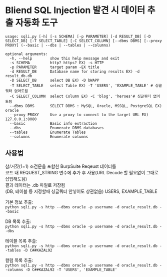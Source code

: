 # Bliend SQL Injection 발견 시 데이터 추출 자동화 도구
```
usage: sqli.py [-h] [-s SCHEMA] [-p PARAMETER] [-d RESULT_DB] [-D SELECT_DB] [-T SELECT_TABLE] [-C SELECT_COLUMN] [--dbms DBMS] [--proxy PROXY] (--basic | --dbs | --tables | --columns)

optional arguments:
  -h, --help        show this help message and exit
  -s SCHEMA         http? https? EX) -s HTTP
  -p PARAMETER      target param -EX title
  -d RESULT_DB      Database name for storing results EX) -d result_db.db
  -D SELECT_DB      select DB EX) -D bWAPP
  -T SELECT_TABLE   select Table EX) -T 'USERS', 'EXAMPLE_TABLE' # 싱글쿼터 없어도됨
  -C SELECT_COLUMN  select Column EX) -C 'blog', 'heroes'# 싱글쿼터 없어도됨
  --dbms DBMS       SELECT DBMS : MySQL, Oracle, MSSQL, PostgreSQL EX) oracle
  --proxy PROXY     Use a proxy to connect to the target URL EX) 127.0.0.1:8080
  --basic           Basic info extraction
  --dbs             Enumerate DBMS databases
  --tables          Enumerate Tables
  --columns         Enumerate columns
```


## 사용법  
참/거짓(1=1) 조건문을 포함한 BurpSuite Reqeust 데이터를  
코드 내 REQUEST_STRING 변수에 추가 후 사용(URL Decode 할 필요없이 그대로 삽입해도됨)  
결과 데이터는 .db 파일로 저장됨  
(DB, 테이블 등 지정할때 싱글쿼터 안넣어도 상관없음) USERS, EXAMPLE_TABLE  

기본 정보 추출:  
`python sqli.py -s http --dbms oracle -p username -d oracle_result.db --basic `
  
DB 목록 추출:  
`python sqli.py -s http --dbms oracle -p username -d oracle_result.db --dbs `

테이블 목록 추출:  
`python sqli.py -s http --dbms oracle -p username -d oracle_result.db --tables -D C##KAZAL92`

컬럼 목록 추출:  
`python sqli.py -s http --dbms oracle -p username -d oracle_result.db --columns -D C##KAZAL92 -T 'USERS', 'EXAMPLE_TABLE'`
